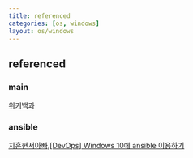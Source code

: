 ```yaml
---
title: referenced
categories: [os, windows]
layout: os/windows
---
```


## referenced

### main
[위키백과](https://ko.wikipedia.org/wiki/%EB%A7%88%EC%9D%B4%ED%81%AC%EB%A1%9C%EC%86%8C%ED%94%84%ED%8A%B8_%EC%9C%88%EB%8F%84%EC%9A%B0)

### ansible
[지훈현서아빠,[DevOps] Windows 10에 ansible 이용하기](http://egloos.zum.com/mcchae/v/11315161)

